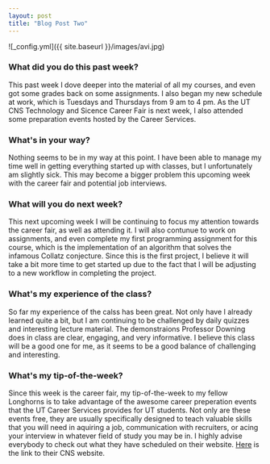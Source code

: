 ```yaml
---
layout: post
title: "Blog Post Two"
---
```


![_config.yml]({{ site.baseurl }}/images/avi.jpg)

### What did you do this past week?
This past week I dove deeper into the material of all my courses, and even got some grades back on some assignments. I also began my new schedule at work, which is Tuesdays and Thursdays from 9 am to 4 pm. As the UT CNS Technology and Sicence Career Fair is next week, I also attended some preparation events hosted by the Career Services.

### What's in your way?
Nothing seems to be in my way at this point. I have been able to manage my time well in getting everything started up with classes, but I unfortunately am slightly sick. This may become a bigger problem this upcoming week with the career fair and potential job interviews. 

### What will you do next week?
This next upcoming week I will be continuing to focus my attention towards the career fair, as well as attending it. I will also contunue to work on assignments, and even complete my first programming assignment for this course, which is the implementation of an algorithm that solves the infamous Collatz conjecture. Since this is the first project, I believe it will take a bit more time to get started up due to the fact that I will be adjusting to a new workflow in completing the project. 

### What's my experience of the class?
So far my experience of the calss has been great. Not only have I already learned quite a bit, but I am continuing to be challenged by daily quizzes and interesting lecture material. The demonstraions Professor Downing does in class are clear, engaging, and very informative. I believe this class will be a good one for me, as it seems to be a good balance of challenging and interesting. 

### What's my tip-of-the-week?
Since this week is the career fair, my tip-of-the-week to my fellow Longhorns is to take advantage of the awesome career preperation events that the UT Career Services provides for UT students. Not only are these events free, they are usually specifically designed to teach valuable skills that you will need in aquiring a job, communication with recruiters, or acing your interview in whatever field of study you may be in. I highly advise everybody to check out what they have scheduled on their website. [Here](https://cns.utexas.edu/career-services) is the link to their CNS website.  

